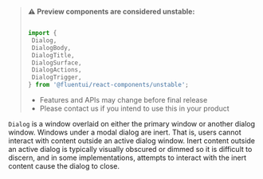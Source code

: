 <!-- Don't allow prettier to collapse code block into single line -->
<!-- prettier-ignore -->
> **⚠️ Preview components are considered unstable:**
>
> ```jsx
>
> import {
>  Dialog,
>  DialogBody,
>  DialogTitle,
>  DialogSurface,
>  DialogActions,
>  DialogTrigger,
> } from '@fluentui/react-components/unstable';
>
> ```
>
> - Features and APIs may change before final release
> - Please contact us if you intend to use this in your product

`Dialog` is a window overlaid on either the primary window or another dialog window. Windows under a modal dialog are inert. That is, users cannot interact with content outside an active dialog window. Inert content outside an active dialog is typically visually obscured or dimmed so it is difficult to discern, and in some implementations, attempts to interact with the inert content cause the dialog to close.
